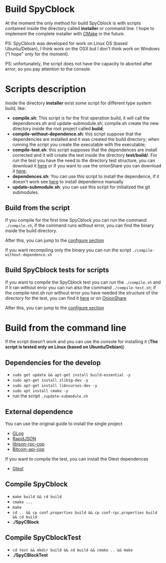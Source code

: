 # Build SpyCblock

At the moment the only method for build SpyCblock is with scripts contained inside the directory called **installer** or command line.
I hope to implement the complete installer with [CMake](https://cmake.org/) in the future.

PS: SpyCblock was developed for work on Linux OS (based Ubuntu/Debian), I think work on the OSX but I don't think work on Windows ("I hope" only for the moment).

PS: unfortunately, the script does not have the capacity to aborted after error; so you pay attention to the console.

# Scripts description

Inside the directory **installer** exist some script for different type system build, like:

- **compile.sh**: This script is for the first operation build, it will call the dependences.sh and update-submodule.sh; compile.sh create the new directory inside the root project called **build**;
- **compile-without-dependence.sh**: this script suppose that the dependencies are installed and it was created the build directory; when running the script you create the executable with the executable;
- **compile-test.sh**: this script supposes that the dependences are install corrected and it will create the test inside the directory **test/build/**. For run the test you have the need to the directory test structure, you can download it [here](https://drive.google.com/file/d/1Yh708tte3R0HtwoGXqy8szXk6nOP4Hrq/view?usp=sharing) or if you want to use the onionShare you can download it [here](#todo);
- **dependences.sh**: You can use this script to install the dependence, if it doesn't work see [here](#todo) to install dependence manually
- **update-submodule.sh**: you can use this script for initialized the git submodules.

## Build from the script

If you compile for the first time SpyCblock you can run the command `./compile.sh`, if the command runs without error, you can find the binary inside the build directory.

After this, you can jump to the [configure section](#TODO)

If you want recompiling only the binary you can run the script `./compile-without-dependence.sh`

## Build SpyCblock tests for scripts

If you want to compile the SpyCblock test you can run the `./compile.sh` and if it ran without error you can run also the command `./compile-test.sh`; if the compile-test.sh run without error you have needed the structure of the directory for the test, you can find it [here](https://drive.google.com/file/d/1Yh708tte3R0HtwoGXqy8szXk6nOP4Hrq/view?usp=sharing) or on [OnionShare](#TODO)

After this, you can jump to the [configure section](#TODO)

# Build from the command line

If the script doesn't work and you can use the console for installing it (**The script is tested only on Linux (based on Ubuntu/Debian)**)

##  Dependencies for the develop

- `sudo get update && apt-get install build-essential -y`
- `sudo apt-get install zlib1g-dev -y`
- `sudo apt-get install libncurses-dev -y`
- `sudo apt install cmake -y`
- run the script `./update-submodule.sh`

## External dependence

You can use the original guide to install the single project

- [GLog](https://github.com/google/glog/blob/master/cmake/INSTALL.md)
- [RapidJSON](https://github.com/Tencent/rapidjson)
- [libjson-rpc-cpp](https://github.com/cinemast/libjson-rpc-cpp)
- [Bitcoin-api-cpp](https://github.com/minium/bitcoin-api-cpp)

If you want to compile the test, you can install the Gtest dependences

- [Gtest](https://github.com/google/googletest)

## Compile SpyCblock

- `make build && cd build`
- `cmake ...`
- `make`
- `cd .. && cp conf.properties build && cp conf-rpc.properties build && cd build`
- **./SpyCBlock**

## Compile SpyCblockTest

- `cd test && mkdir build && cd build && cmake .. && make`
- **./SpyCBlockTest**
